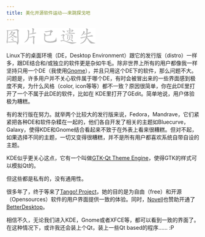 ```yaml
---
title: 美化开源软件运动——来跳探戈吧
---
```

[![Tango Project](/assets/missing.png)][0]

Linux下的桌面环境（DE，Desktop Environment）跟它的发行版（distro）一样多，跟DE结合和/或独立的软件更是杂如牛毛。除非世界上所有的用户都像我一样坚持只用一个DE（我使用[Gnome][1]），并且只用这个DE下的软件，那么问题不大。问题是，许多用户并不关心软件属于哪个DE，有时会被冒出来的一些界面感到极度不爽，为什么风格（color, icon等等）都不一致？原因很简单，你在此DE里打开了一个不属于此DE的软件，比如在 KDE里打开了GEdit。简单地说，用户体验极为糟糕。

有的发行版在努力。就举两个比较大的发行版来说，Fedora，Mandrave，它们紧紧把各种DE和软件杂糅在一起的，他们各自开发了相关的主题如Bluecurve，Galaxy，使得KDE和Gnome结合看起来不致于在外表上看来很糟糕。但对不起，如果选择不同的主题，一切又变得很糟糕，并不是所有用户都喜欢系统自带自设的主题。

KDE似乎更关心这点，它有一个叫做[GTK-Qt Theme Engine][2]，使得GTK的样式可以模拟Qt的。

但这些都是私有的，没有通用性。

很多年了，终于等来了[Tango! Project][3]，她的目的是为自由（free）和开源（Opensources）软件的用户界面提供一致的体验。同时，[Novell][4]也赞助开通了[BetterDesktop][5]。

相信不久，无论我们进入KDE，Gnome或者XFCE等，都可以看到一致的界面了。在这种情况下，或许我还会装上个Qt，装上一些Qt based的程序…… :P

[0]: http://tango-project.org
[1]: http://gnome.org
[2]: http://www.freedesktop.org/Software/gtk-qt
[3]: http://tango-project.org/
[4]: http://novell.com
[5]: http://betterdesktop.org/
